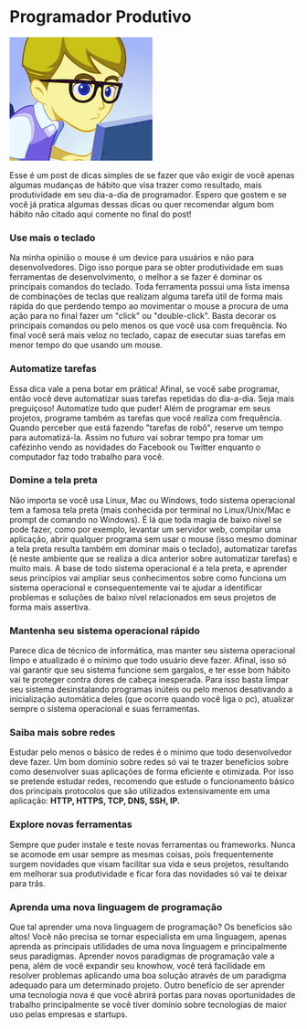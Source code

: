 # Programador Produtivo

![Programador Produtivo](../images/programador-produtivo.jpg "Programador Produtivo")

Esse é um post de dicas simples de se fazer que vão exigir de você apenas algumas mudanças de hábito que visa trazer como resultado, mais produtividade em seu dia-a-dia de programador.
Espero que gostem e se você já pratica algumas dessas dicas ou quer recomendar algum bom hábito não citado aqui comente no final do post!

### Use mais o teclado

Na minha opinião o mouse é um device para usuários e não para desenvolvedores. Digo isso porque para se obter produtividade em suas ferramentas de desenvolvimento, o melhor a se fazer é dominar os principais comandos do teclado. Toda ferramenta possui uma lista imensa de combinações de teclas que realizam alguma tarefa útil de forma mais rápida do que perdendo tempo ao movimentar o mouse a procura de uma ação para no final fazer um "click" ou "double-click". Basta decorar os principais comandos ou pelo menos os que você usa com frequência. No final você será mais veloz no teclado, capaz de executar suas tarefas em menor tempo do que usando um mouse.

### Automatize tarefas

Essa dica vale a pena botar em prática! Afinal, se você sabe programar, então você deve automatizar suas tarefas repetidas do dia-a-dia. Seja mais preguiçoso! Automatize tudo que puder! Além de programar em seus projetos, programe também as tarefas que você realiza com frequência. Quando perceber que está fazendo "tarefas de robô", reserve um tempo para automatizá-la. Assim no futuro vai sobrar tempo pra tomar um cafézinho vendo as novidades do Facebook ou Twitter enquanto o computador faz todo trabalho para você.

### Domine a tela preta

Não importa se você usa Linux, Mac ou Windows, todo sistema operacional tem a famosa tela preta (mais conhecida por terminal no Linux/Unix/Mac e prompt de comando no Windows). É lá que toda magia de baixo nível se pode fazer, como por exemplo, levantar um servidor web, compilar uma aplicação, abrir qualquer programa sem usar o mouse (isso mesmo dominar a tela preta resulta também em dominar mais o teclado), automatizar tarefas (é neste ambiente que se realiza a dica anterior sobre automatizar tarefas) e muito mais. A base de todo sistema operacional é a tela preta, e aprender seus princípios vai ampliar seus conhecimentos sobre como funciona um sistema operacional e consequentemente vai te ajudar a identificar problemas e soluções de baixo nível relacionados em seus projetos de forma mais assertiva.

### Mantenha seu sistema operacional rápido

Parece dica de técnico de informática, mas manter seu sistema operacional limpo e atualizado é o mínimo que todo usuário deve fazer. Afinal, isso só vai garantir que seu sistema funcione sem gargalos, e ter esse bom hábito vai te proteger contra dores de cabeça inesperada. Para isso basta limpar seu sistema desinstalando programas inúteis ou pelo menos desativando a inicialização automática deles (que ocorre quando você liga o pc), atualizar sempre o sistema operacional e suas ferramentas.

### Saiba mais sobre redes

Estudar pelo menos o básico de redes é o mínimo que todo desenvolvedor deve fazer. Um bom domínio sobre redes só vai te trazer benefícios sobre como desenvolver suas aplicações de forma eficiente e otimizada. Por isso se pretende estudar redes, recomendo que estude o funcionamento básico dos principais protocolos que são utilizados extensivamente em uma aplicação: **HTTP, HTTPS, TCP, DNS, SSH, IP.**

### Explore novas ferramentas

Sempre que puder instale e teste novas ferramentas ou frameworks. Nunca se acomode em usar sempre as mesmas coisas, pois frequentemente surgem novidades que visam facilitar sua vida e seus projetos, resultando em melhorar sua produtividade e ficar fora das novidades só vai te deixar para trás.

### Aprenda uma nova linguagem de programação

Que tal aprender uma nova linguagem de programação? Os benefícios são altos! Você não precisa se tornar especialista em uma linguagem, apenas aprenda as principais utilidades de uma nova linguagem e principalmente seus paradigmas. Aprender novos paradigmas de programação vale a pena, além de você expandir seu knowhow, você terá facilidade em resolver problemas aplicando uma boa solução através de um paradigma adequado para um determinado projeto. Outro benefício de ser aprender uma tecnologia nova é que você abrirá portas para novas oportunidades de trabalho principalmente se você tiver domínio sobre tecnologias de maior uso pelas empresas e startups.